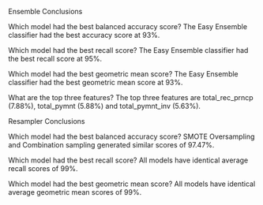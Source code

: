 Ensemble Conclusions

Which model had the best balanced accuracy score? 
    The Easy Ensemble classifier had the best accuracy score at 93%.
    
Which model had the best recall score? 
    The Easy Ensemble classifier had the best recall score at 95%.
     
Which model had the best geometric mean score? 
    The Easy Ensemble classifier had the best geometric mean score at 93%.

What are the top three features?
    The top three features are total_rec_prncp (7.88%), total_pymnt (5.88%) and total_pymnt_inv (5.63%).
    
    
Resampler Conclusions 

Which model had the best balanced accuracy score?
    SMOTE Oversampling and Combination sampling generated similar scores of 97.47%. 
    
Which model had the best recall score?
    All models have identical average recall scores of 99%.
    
Which model had the best geometric mean score?
    All models have identical average geometric mean scores of 99%.